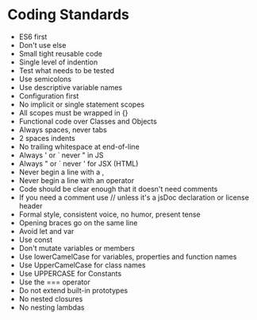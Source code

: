 # Coding Standards

- ES6 first
- Don't use else
- Small tight reusable code
- Single level of indention
- Test what needs to be tested
- Use semicolons
- Use descriptive variable names
- Configuration first
- No implicit or single statement scopes
- All scopes must be wrapped in {}
- Functional code over Classes and Objects
- Always spaces, never tabs
- 2 spaces indents
- No trailing whitespace at end-of-line
- Always ' or ` never " in JS
- Always " or ` never ' for JSX (HTML)
- Never begin a line with a ,
- Never begin a line with an operator
- Code should be clear enough that it doesn't need comments
- If you need a comment use // unless it's a jsDoc declaration or license header
- Formal style, consistent voice, no humor, present tense
- Opening braces go on the same line
- Avoid let and var
- Use const
- Don't mutate variables or members
- Use lowerCamelCase for variables, properties and function names
- Use UpperCamelCase for class names
- Use UPPERCASE for Constants
- Use the === operator
- Do not extend built-in prototypes
- No nested closures
- No nesting lambdas
